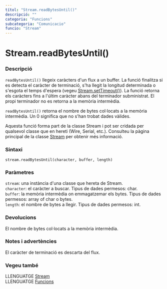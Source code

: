 ```yaml
---
títol: "Stream.readBytesUntil()"
descripció: ""
categoria: "Funcions"
subcategoria: "Comunicacio"
funcio: "Stream"
---
```


# Stream.readBytesUntil()

### Descripció

`readBytesUntil()` llegeix caràcters d'un flux a un buffer. La funció finalitza si es detecta el caràcter de terminació, s'ha llegit la longitud determinada o s'esgota el temps d'espera (vegeu [Stream.setTimeout()](./Stream.setTimeout().md)). La funció retorna els caràcters fins a l'últim caràcter abans del terminador subministrat. El propi terminador no es retorna a la memòria intermèdia.

`readBytesUntil()` retorna el nombre de bytes col·locats a la memòria intermèdia. Un 0 significa que no s'han trobat dades vàlides.

Aquesta funció forma part de la classe Stream i pot ser cridada per qualsevol classe que en hereti (Wire, Serial, etc.). Consulteu la pàgina principal de la classe [Stream](../Stream.md) per obtenir més informació.

### Sintaxi

`stream.readBytesUntil(character, buffer, length)`

### Paràmetres

`stream`: una instància d'una classe que hereta de Stream.  
`character`: el caràcter a buscar. Tipus de dades permesos: char.  
`buffer`: la memòria intermèdia on emmagatzemar els bytes. Tipus de dades permesos: array of char o bytes.  
`length`: el nombre de bytes a llegir. Tipus de dades permesos: int.  

### Devolucions

El nombre de bytes col·locats a la memòria intermèdia.

### Notes i advertències

El caràcter de terminació es descarta del flux.

### Vegeu també

LLENGUATGE [Stream](../Stream.md)  
LLENGUATGE [Funcions](../../../Funcions.md)
